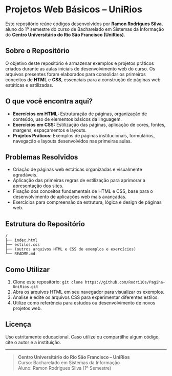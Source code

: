 # Projetos Web Básicos – UniRios

Este repositório reúne códigos desenvolvidos por **Ramon Rodrigues Silva**, aluno do 1º semestre do curso de Bacharelado em Sistemas da Informação do **Centro Universitário do Rio São Francisco (UniRios)**.

## Sobre o Repositório

O objetivo deste repositório é armazenar exemplos e projetos práticos criados durante as aulas iniciais de desenvolvimento web do curso. Os arquivos presentes foram elaborados para consolidar os primeiros conceitos de **HTML** e **CSS**, essenciais para a construção de páginas web estáticas e estilizadas.

## O que você encontra aqui?

- **Exercícios em HTML:** Estruturação de páginas, organização de conteúdo, uso de elementos básicos da linguagem.
- **Exercícios em CSS:** Estilização das páginas, aplicação de cores, fontes, margens, espaçamentos e layouts.
- **Projetos Práticos:** Exemplos de páginas institucionais, formulários, navegação e layouts desenvolvidos nas primeiras aulas.

## Problemas Resolvidos

- Criação de páginas web estáticas organizadas e visualmente agradáveis.
- Aplicação das primeiras regras de estilização para aprimorar a apresentação dos sites.
- Fixação dos conceitos fundamentais de HTML e CSS, base para o desenvolvimento de aplicações web mais avançadas.
- Exercícios para compreensão da estrutura, lógica e design de páginas web.

## Estrutura do Repositório

```
/
├── index.html
├── estilos.css
├── (outros arquivos HTML e CSS de exemplos e exercícios)
└── README.md
```

## Como Utilizar

1. Clone este repositório:
   `git clone https://github.com/Rodri10s/Pagina-UniRios.git`
2. Abra os arquivos HTML em seu navegador para visualizar os exemplos.
3. Analise e edite os arquivos CSS para experimentar diferentes estilos.
4. Utilize como referência para estudos ou desenvolvimento de novos projetos web.

## Licença

Uso estritamente educacional. Caso utilize ou compartilhe algum código, cite o autor e a instituição.

---

> **Centro Universitário do Rio São Francisco – UniRios**  
> Curso: Bacharelado em Sistemas da Informação  
> Aluno: Ramon Rodrigues Silva (1º Semestre)
